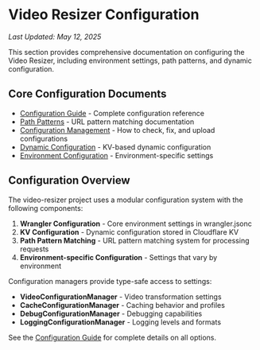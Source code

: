 # Video Resizer Configuration

*Last Updated: May 12, 2025*

This section provides comprehensive documentation on configuring the Video Resizer, including environment settings, path patterns, and dynamic configuration.

## Core Configuration Documents

- [Configuration Guide](./configuration-guide.md) - Complete configuration reference
- [Path Patterns](./path-patterns.md) - URL pattern matching documentation
- [Configuration Management](./config-management.md) - How to check, fix, and upload configurations
- [Dynamic Configuration](./dynamic-config.md) - KV-based dynamic configuration
- [Environment Configuration](./environment-config.md) - Environment-specific settings

## Configuration Overview

The video-resizer project uses a modular configuration system with the following components:

1. **Wrangler Configuration** - Core environment settings in wrangler.jsonc
2. **KV Configuration** - Dynamic configuration stored in Cloudflare KV
3. **Path Pattern Matching** - URL pattern matching system for processing requests
4. **Environment-specific Configuration** - Settings that vary by environment

Configuration managers provide type-safe access to settings:

- **VideoConfigurationManager** - Video transformation settings
- **CacheConfigurationManager** - Caching behavior and profiles
- **DebugConfigurationManager** - Debugging capabilities
- **LoggingConfigurationManager** - Logging levels and formats

See the [Configuration Guide](./configuration-guide.md) for complete details on all options.